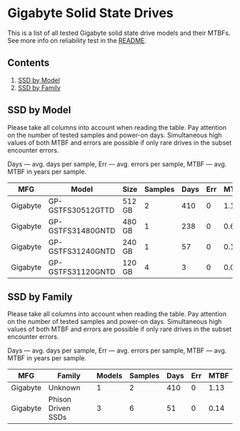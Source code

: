 Gigabyte Solid State Drives
===========================

This is a list of all tested Gigabyte solid state drive models and their MTBFs. See
more info on reliability test in the [README](https://github.com/linuxhw/EnterpriseDrive).

Contents
--------

1. [ SSD by Model  ](#ssd-by-model)
2. [ SSD by Family ](#ssd-by-family)

SSD by Model
------------

Please take all columns into account when reading the table. Pay attention on the
number of tested samples and power-on days. Simultaneous high values of both MTBF
and errors are possible if only rare drives in the subset encounter errors.

Days — avg. days per sample,
Err  — avg. errors per sample,
MTBF — avg. MTBF in years per sample.

| MFG       | Model              | Size   | Samples | Days  | Err   | MTBF   |
|-----------|--------------------|--------|---------|-------|-------|--------|
| Gigabyte  | GP-GSTFS30512GTTD  | 512 GB | 2       | 410   | 0     | 1.13   |
| Gigabyte  | GP-GSTFS31480GNTD  | 480 GB | 1       | 238   | 0     | 0.65   |
| Gigabyte  | GP-GSTFS31240GNTD  | 240 GB | 1       | 57    | 0     | 0.16   |
| Gigabyte  | GP-GSTFS31120GNTD  | 120 GB | 4       | 3     | 0     | 0.01   |

SSD by Family
-------------

Please take all columns into account when reading the table. Pay attention on the
number of tested samples and power-on days. Simultaneous high values of both MTBF
and errors are possible if only rare drives in the subset encounter errors.

Days — avg. days per sample,
Err  — avg. errors per sample,
MTBF — avg. MTBF in years per sample.

| MFG       | Family                 | Models | Samples | Days  | Err   | MTBF   |
|-----------|------------------------|--------|---------|-------|-------|--------|
| Gigabyte  | Unknown                | 1      | 2       | 410   | 0     | 1.13   |
| Gigabyte  | Phison Driven SSDs     | 3      | 6       | 51    | 0     | 0.14   |
